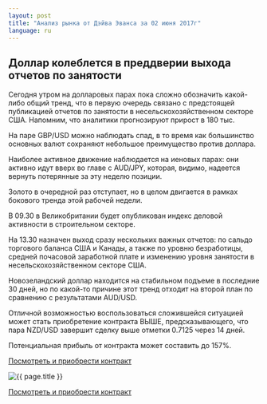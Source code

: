```yaml
---
layout: post
title: "Анализ рынка от Дэйва Эванса за 02 июня 2017г"
language: ru
---
```

## Доллар колеблется в преддверии выхода отчетов по занятости

Сегодня утром на долларовых парах пока сложно обозначить какой-либо общий тренд, что в первую очередь связано с предстоящей публикацией отчетов по занятости в несельскохозяйственном секторе США. Напомним, что аналитики прогнозируют прирост в 180 тыс.

На паре GBP/USD можно наблюдать спад, в то время как большинство основных валют сохраняют небольшое преимущество против доллара.

Наиболее активное движение наблюдается на иеновых парах: они активно идут вверх во главе с AUD/JPY, которая, видимо, надеется вернуть потерянные за эту неделю позиции.

Золото в очередной раз отступает, но в целом двигается в рамках бокового тренда этой рабочей недели.
 
 
В 09.30 в Великобритании будет опубликован индекс деловой активности в строительном секторе.

На 13.30 назначен выход сразу нескольких важных отчетов: по сальдо торгового баланса США и Канады, а также по уровню безработицы, средней почасовой заработной плате и изменению уровня занятости в несельскохозяйственном секторе США.
 
 
Новозеландский доллар находится на стабильном подъеме в последние 30 дней, но по какой-то причине этот тренд отходит на второй план по сравнению с результатами AUD/USD.

Отличной возможностью воспользоваться сложившейся ситуацией может стать приобретение контракта ВЫШЕ, предсказывающего, что пара NZD/USD завершит сделку выше отметки 0.7125 через 14 дней. 

Потенциальная прибыль от контракта может составить до 157%. 


<a href="http://record.binary.com/_bivVDfg8lHux76XffYA0JmNd7ZgqdRLk/1/?market=forex&underlying=frxNZDUSD&formname=higherlower&duration_amount=14&duration_units=d&amount=10&amount_type=payout&expiry_type=duration&barrier=0.7125&s=1&t=WTFps5e8oJaYmPbv_0-wgJ0co5lt24DG" target="_blank">Посмотреть и приобрести контракт</a>

<img src="{{ site.url }}/images/ru-02-jun-17.png" alt="{{ page.title }}"  title="{{ page.title }}">

<a href="%LINK%%?https://www.binary.com/d/trade.cgi?market=forex&underlying=frxNZDUSD&formname=higherlower&duration_amount=14&duration_units=d&amount=10&amount_type=payout&expiry_type=duration&barrier=0.7125&s=1&t=WTFps5e8oJaYmPbv_0-wgJ0co5lt24DG" target="_blank">Посмотреть и приобрести контракт</a>